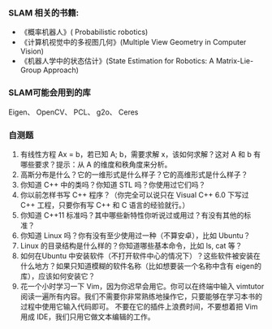 ### SLAM 相关的书籍:

* 《概率机器人》( Probabilistic robotics)
* 《计算机视觉中的多视图几何》(Multiple View Geometry in Computer Vision)
* 《机器人学中的状态估计》(State Estimation for Robotics: A Matrix-Lie-Group Approach)

### SLAM可能会用到的库

Eigen、 OpenCV、 PCL、 g2o、 Ceres

### 自测题


1. 有线性方程 Ax = b，若已知 A; b，需要求解 x，该如何求解？这对 A 和 b 有哪些要求？提示：从 A 的维度和秩角度来分析。
2. 高斯分布是什么？它的一维形式是什么样子？它的高维形式是什么样子？
3. 你知道 C++ 中的类吗？你知道 STL 吗？你使用过它们吗？
4. 你以前怎样书写 C++ 程序？（你完全可以说只在 Visual C++ 6.0 下写过 C++ 工程，只要你有写 C++ 和 C 语言的经验就行。）
5. 你知道 C++11 标准吗？其中哪些新特性你听说过或用过？有没有其他的标准？
6. 你知道 Linux 吗？你有没有至少使用过一种（不算安卓），比如 Ubuntu？
7. Linux 的目录结构是什么样的？你知道哪些基本命令，比如 ls, cat 等？
8. 如何在Ubuntu 中安装软件（不打开软件中心的情况下）？这些软件被安装在什么地方？如果只知道模糊的软件名称（比如想要装一个名称中含有 eigen的库），应该如何安装它？
9. 花一个小时学习一下 Vim，因为你迟早会用它。你可以在终端中输入 vimtutor 阅读一遍所有内容。我们不需要你非常熟练地操作它，只要能够在学习本书的过程中使用它输入代码即可。 不要在它的插件上浪费时间，不要想着把 Vim 用成 IDE，我们只用它做文本编辑的工作。
